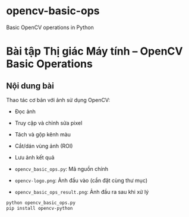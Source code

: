 # opencv-basic-ops
Basic OpenCV operations in Python
# Bài tập Thị giác Máy tính – OpenCV Basic Operations

## Nội dung bài
Thao tác cơ bản với ảnh sử dụng OpenCV:
- Đọc ảnh
- Truy cập và chỉnh sửa pixel
- Tách và gộp kênh màu
- Cắt/dán vùng ảnh (ROI)
- Lưu ảnh kết quả


- `opencv_basic_ops.py`: Mã nguồn chính
- `opencv-logo.png`: Ảnh đầu vào (cần đặt cùng thư mục)
- `opencv_basic_ops_result.png`: Ảnh đầu ra sau khi xử lý


```bash
python opencv_basic_ops.py
pip install opencv-python

